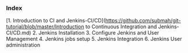 

### Index
  [1. Introduction to CI and Jenkins-CI/CD](https://github.com/submah/git-tutorial/blob/master/Introduction to Continuous Integration and Jenkins-CI/CD.md)
  2. Jenkins Installation
  3. Configure Jenkins and User Management
  4. Jenkins jobs setup
  5. Jenkins Integration
  6. Jenkins User administration

